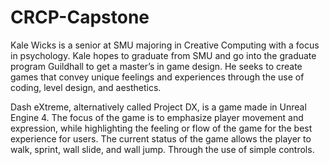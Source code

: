 # CRCP-Capstone

Kale Wicks is a senior at SMU majoring in Creative Computing with a focus in psychology. Kale hopes to graduate from SMU and go into the graduate program Guildhall to get a master’s in game design. He seeks to create games that convey unique feelings and experiences through the use of coding, level design, and aesthetics.

Dash eXtreme, alternatively called Project DX, is a game made in Unreal Engine 4. The focus of the game is to emphasize player movement and expression, while highlighting the feeling or flow of the game for the best experience for users. The current status of the game allows the player to walk, sprint, wall slide, and wall jump. Through the use of simple controls.
